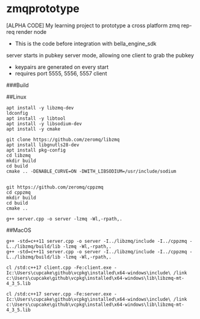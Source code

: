 # zmqprototype
[ALPHA CODE] My learning project to prototype a cross platform zmq rep-req render node

- This is the code before integration with bella_engine_sdk

server starts in pubkey server mode, allowing one client to grab the pubkey
-   keypairs are generated on every start
- requires port 5555, 5556, 5557
client 

###Build 

##Linux
```
apt install -y libzmq-dev
ldconfig
apt install -y libtool
apt install -y libsodium-dev
apt install -y cmake

git clone https://github.com/zeromq/libzmq
apt install libgnutls28-dev 
apt install pkg-config 
cd libzmq
mkdir build
cd build
cmake .. -DENABLE_CURVE=ON -DWITH_LIBSODIUM=/usr/include/sodium


git https://github.com/zeromq/cppzmq
cd cppzmq
mkdir build
cd build
cmake .. 

g++ server.cpp -o server -lzmq -Wl,-rpath,.
```

##MacOS
```
g++ -std=c++11 server.cpp -o server -I../libzmq/include -I../cppzmq -L../libzmq/build/lib -lzmq -Wl,-rpath,. 
g++ -std=c++11 server.cpp -o server -I../libzmq/include -I../cppzmq -L../libzmq/build/lib -lzmq -Wl,-rpath,. 

cl /std:c++17 client.cpp -Fe:client.exe -Ic:\Users\cupcake\github\vcpkg\installed\x64-windows\include\ /link c:\Users\cupcake\github\vcpkg\installed\x64-windows\lib\libzmq-mt-4_3_5.lib

cl /std:c++17 server.cpp -Fe:server.exe -Ic:\Users\cupcake\github\vcpkg\installed\x64-windows\include\ /link c:\Users\cupcake\github\vcpkg\installed\x64-windows\lib\libzmq-mt-4_3_5.lib

```



